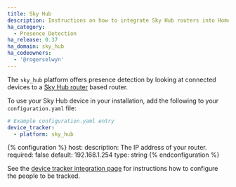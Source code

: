 ```yaml
---
title: Sky Hub
description: Instructions on how to integrate Sky Hub routers into Home Assistant.
ha_category:
  - Presence Detection
ha_release: 0.37
ha_domain: sky_hub
ha_codeowners:
  - '@rogerselwyn'
---
```


The `sky_hub` platform offers presence detection by looking at connected devices to a [Sky Hub router](https://www.sky.com/shop/broadband-talk/sky-hub/) based router.

To use your Sky Hub device in your installation, add the following to your `configuration.yaml` file:

```yaml
# Example configuration.yaml entry
device_tracker:
  - platform: sky_hub
```

{% configuration %}
host:
  description: The IP address of your router.
  required: false
  default: 192.168.1.254
  type: string
{% endconfiguration %}

See the [device tracker integration page](/integrations/device_tracker/) for instructions how to configure the people to be tracked.
